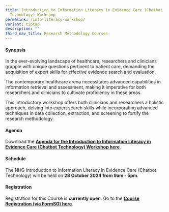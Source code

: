 ```yaml
---
title: Introduction to Information Literacy in Evidence Care (Chatbot
  Technology) Workshop
permalink: /info-literacy-workshop/
variant: tiptap
description: ""
third_nav_title: Research Methodology Courses
---
```

<h4><strong>Synopsis</strong></h4>
<p>In the ever-evolving landscape of healthcare, researchers and clinicians
grapple with unique questions pertinent to patient care, demanding the
acquisition of expert skills for effective evidence search and evaluation.</p>
<p>The contemporary healthcare arena necessitates advanced capabilities in
information retrieval and assessment, making it imperative for both researchers
and clinicians to cultivate proficiency in these areas.&nbsp;</p>
<p>This introductory workshop offers both clinicians and researchers a holistic
approach, delving into expert search skills while incorporating advanced
techniques in data collection, extraction, and screening to fortify the
research methodology.</p>
<h4><strong>Agenda</strong></h4>
<p>Download the <strong><a href="/files/Training/Intro_Information_Literacy_in_Evidence_Care__140324__Agenda.pdf" rel="noopener noreferrer nofollow" target="_blank">Agenda for the Introduction to Information Literacy in Evidence Care (Chatbot Technology) Workshop here</a></strong>.</p>
<h4><strong>Schedule</strong></h4>
<p>The NHG Introduction to Information Literacy in Evidence Care (Chatbot
Technology) will be held on <strong>28 October 2024 from 9am - 5pm</strong>.</p>
<h4><strong>Registration</strong></h4>
<p>Registration for this Course is <strong>currently open</strong>. Go to
the <strong><a href="https://form.gov.sg/6694c513d0bdcd1a3667da71" rel="noopener nofollow" target="_blank">Course Registration (via FormSG) here</a></strong>.</p>
